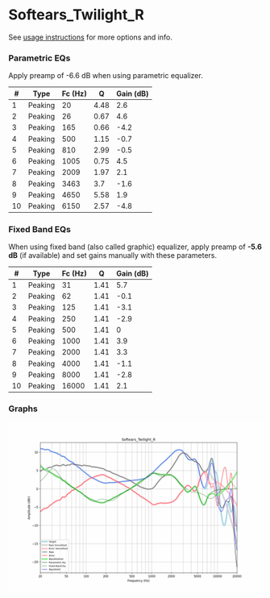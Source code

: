 # Softears_Twilight_R
See [usage instructions](https://github.com/jaakkopasanen/AutoEq#usage) for more options and info.

### Parametric EQs
Apply preamp of -6.6 dB when using parametric equalizer.

|   # | Type    |   Fc (Hz) |    Q |   Gain (dB) |
|-----|---------|-----------|------|-------------|
|   1 | Peaking |        20 | 4.48 |         2.6 |
|   2 | Peaking |        26 | 0.67 |         4.6 |
|   3 | Peaking |       165 | 0.66 |        -4.2 |
|   4 | Peaking |       500 | 1.15 |        -0.7 |
|   5 | Peaking |       810 | 2.99 |        -0.5 |
|   6 | Peaking |      1005 | 0.75 |         4.5 |
|   7 | Peaking |      2009 | 1.97 |         2.1 |
|   8 | Peaking |      3463 | 3.7  |        -1.6 |
|   9 | Peaking |      4650 | 5.58 |         1.9 |
|  10 | Peaking |      6150 | 2.57 |        -4.8 |

### Fixed Band EQs
When using fixed band (also called graphic) equalizer, apply preamp of **-5.6 dB** (if available) and set gains manually with these parameters.

|   # | Type    |   Fc (Hz) |    Q |   Gain (dB) |
|-----|---------|-----------|------|-------------|
|   1 | Peaking |        31 | 1.41 |         5.7 |
|   2 | Peaking |        62 | 1.41 |        -0.1 |
|   3 | Peaking |       125 | 1.41 |        -3.1 |
|   4 | Peaking |       250 | 1.41 |        -2.9 |
|   5 | Peaking |       500 | 1.41 |         0   |
|   6 | Peaking |      1000 | 1.41 |         3.9 |
|   7 | Peaking |      2000 | 1.41 |         3.3 |
|   8 | Peaking |      4000 | 1.41 |        -1.1 |
|   9 | Peaking |      8000 | 1.41 |        -2.8 |
|  10 | Peaking |     16000 | 1.41 |         2.1 |

### Graphs
![](./Softears_Twilight_R.png)
